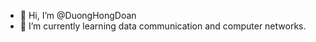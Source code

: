 - 👋 Hi, I’m @DuongHongDoan
- 🌱 I’m currently learning data communication and computer networks.

<!---
DuongHongDoan/DuongHongDoan is a ✨ special ✨ repository because its `README.md` (this file) appears on your GitHub profile.
You can click the Preview link to take a look at your changes.
--->
